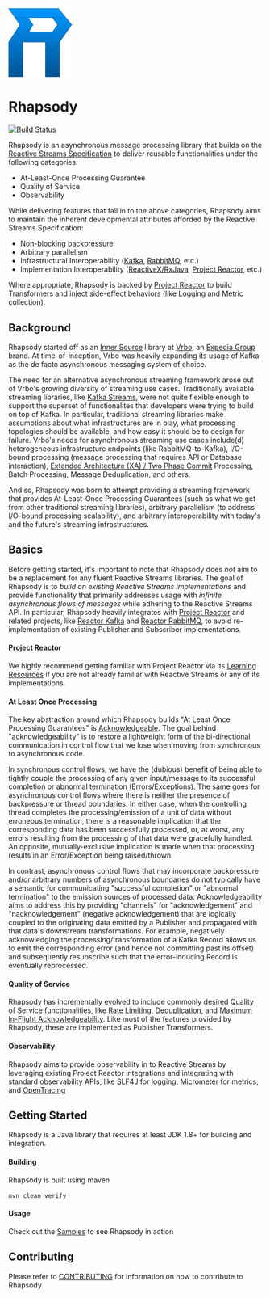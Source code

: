 <img src="assets/images/Rhapsody.png" width="25%">

# Rhapsody
[![Build Status](https://travis-ci.com/ExpediaGroup/rhapsody.svg?branch=master)](https://travis-ci.com/ExpediaGroup/rhapsody)

Rhapsody is an asynchronous message processing library that builds on the [Reactive Streams Specification](http://www.reactive-streams.org/) to deliver reusable functionalities under the following categories:
- At-Least-Once Processing Guarantee
- Quality of Service
- Observability

While delivering features that fall in to the above categories, Rhapsody aims to maintain the inherent developmental attributes afforded by the Reactive Streams Specification:
- Non-blocking backpressure
- Arbitrary parallelism
- Infrastructural Interoperability ([Kafka](https://kafka.apache.org/), [RabbitMQ](https://www.rabbitmq.com/), etc.)
- Implementation Interoperability ([ReactiveX/RxJava](https://github.com/ReactiveX/RxJava), [Project Reactor](https://projectreactor.io/), etc.)

Where appropriate, Rhapsody is backed by [Project Reactor](https://projectreactor.io/) to build Transformers and inject side-effect behaviors (like Logging and Metric collection).

## Background
Rhapsody started off as an [Inner Source](https://en.wikipedia.org/wiki/Inner_source) library at [Vrbo](https://www.vrbo.com/), an [Expedia Group](https://www.expediagroup.com/) brand. At time-of-inception, Vrbo was heavily expanding its usage of Kafka as the de facto asynchronous messaging system of choice.

The need for an alternative asynchronous streaming framework arose out of Vrbo's growing diversity of streaming use cases. Traditionally available streaming libraries, like [Kafka Streams](https://kafka.apache.org/documentation/streams/), were not quite flexible enough to support the superset of functionalites that developers were trying to build on top of Kafka. In particular, traditional streaming libraries make assumptions about what infrastructures are in play, what processing topologies should be available, and how easy it should be to design for failure. Vrbo's needs for asynchronous streaming use cases include(d) heterogeneous infrastructure endpoints (like RabbitMQ-to-Kafka), I/O-bound processing (message processing that requires API or Database interaction), [Extended Architecture (XA) / Two Phase Commit](https://dzone.com/articles/xa-transactions-2-phase-commit) Processing, Batch Processing, Message Deduplication, and others.

And so, Rhapsody was born to attempt providing a streaming framework that provides At-Least-Once Processing Guarantees (such as what we get from other traditional streaming libraries), arbitrary parallelism (to address I/O-bound processing scalability), and arbitrary interoperability with today's and the future's streaming infrastructures.

## Basics
Before getting started, it's important to note that Rhapsody does _not_ aim to be a replacement for any fluent Reactive Streams libraries. The goal of Rhapsody is to *build on existing Reactive Streams implementations* and provide functionality that primarily addresses usage with *infinite asynchronous flows of messages* while adhering to the Reactive Streams API. In particular, Rhapsody heavily integrates with [Project Reactor](https://projectreactor.io/) and related projects, like [Reactor Kafka](https://github.com/reactor/reactor-kafka) and [Reactor RabbitMQ](https://github.com/reactor/reactor-rabbitmq), to avoid re-implementation of existing Publisher and Subscriber implementations.

#### Project Reactor
We highly recommend getting familiar with Project Reactor via its [Learning Resources](https://projectreactor.io/learn) if you are not already familiar with Reactive Streams or any of its implementations.

#### At Least Once Processing
The key abstraction around which Rhapsody builds "At Least Once Processing Guarantees" is [Acknowledgeable](api/src/main/java/com/expedia/rhapsody/api/Acknowledgeable.java). The goal behind "acknowledgeability" is to restore a lightweight form of the bi-directional communication in control flow that we lose when moving from synchronous to asynchronous code. 

In synchronous control flows, we have the (dubious) benefit of being able to tightly couple the processing of any given input/message to its successful completion or abnormal termination (Errors/Exceptions). The same goes for asynchronous control flows where there is neither the presence of backpressure or thread boundaries. In either case, when the controlling thread completes the processing/emission of a unit of data without erroneous termination, there is a reasonable implication that the corresponding data has been successfully processed, or, at worst, any errors resulting from the processing of that data were gracefully handled. An opposite, mutually-exclusive implication is made when that processing results in an Error/Exception being raised/thrown.

In contrast, asynchronous control flows that may incorporate backpressure and/or arbitrary numbers of asynchronous boundaries do not typically have a semantic for communicating "successful completion" or "abnormal termination" to the emission sources of processed data. Acknowledgeability aims to address this by providing "channels" for "acknowledgement" and "nacknowledgement" (negative acknowledgement) that are logically coupled to the originating data emitted by a Publisher and propagated with that data's downstream transformations. For example, negatively acknowledging the processing/transformation of a Kafka Record allows us to emit the corresponding error (and hence not committing past its offset) and subsequently resubscribe such that the error-inducing Record is eventually reprocessed.

#### Quality of Service
Rhapsody has incrementally evolved to include commonly desired Quality of Service functionalities, like [Rate Limiting](core/src/main/java/com/expedia/rhapsody/core/transformer/RateLimitingTransformer.java), [Deduplication](core/src/main/java/com/expedia/rhapsody/core/transformer/DeduplicatingTransformer.java), and [Maximum In-Flight Acknowledgeability](reactor-kafka/src/main/java/com/expedia/rhapsody/kafka/acknowledgement/ReceiverAcknowledgementStrategy.java#L32). Like most of the features provided by Rhapsody, these are implemented as Publisher Transformers.

#### Observability
Rhapsody aims to provide observability in to Reactive Streams by leveraging existing Project Reactor integrations and integrating with standard observability APIs, like [SLF4J](https://www.slf4j.org/) for logging, [Micrometer](http://micrometer.io/) for metrics, and [OpenTracing](https://opentracing.io/)

## Getting Started
Rhapsody is a Java library that requires at least JDK 1.8+ for building and integration.

#### Building
Rhapsody is built using maven

```$bash
mvn clean verify
```

#### Usage
Check out the [Samples](samples) to see Rhapsody in action

## Contributing
Please refer to [CONTRIBUTING](CONTRIBUTING.md) for information on how to contribute to Rhapsody
